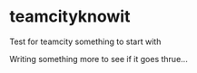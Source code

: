teamcityknowit
==============

Test for teamcity something to start with

Writing something more to see if it goes thrue...